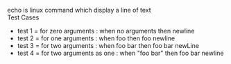 echo is linux command which display a line of text<br/>
Test Cases
- test 1 = for zero arguments : when no arguments then newline
- test 2 = for one arguments : when foo then foo newline
- test 3 = for two arguments : when foo bar then foo bar newLine
- test 4 = for two arguments as one : when "foo    bar" then foo    bar newline